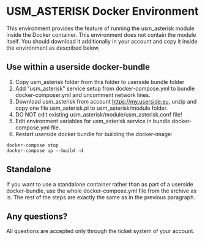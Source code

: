 # USM_ASTERISK Docker Environment

This environment provides the feature of running the usm_asterisk module inside the Docker container. This environment does not contain the module itself. You should download it additionally in your account and copy it inside the environment as described below.

## Use within a userside docker-bundle

1. Copy usm_asterisk folder from this folder to userside bundle folder
2. Add "usm_asterisk" service setup from docker-compose.yml to bundle docker-composer.yml and uncomment network lines.
3. Download usm_asterisk from account https://my.userside.eu, unzip and copy one file usm_asterisk.pl to usm_asterisk/module folder.
5. DO NOT edit existing usm_asterisk/module/usm_asterisk.conf file!
6. Edit environment variables for usm_asterisk service in bundle docker-compose.yml file.
6. Restart userside docker bundle for building the docker-image:
```
docker-compose stop
docker-compose up --build -d
```

## Standalone

If you want to use a standalone container rather than as part of a userside docker-bundle, use the whole docker-compose.yml file from the archive as is. The rest of the steps are exactly the same as in the previous paragraph.

## Any questions?

All questions are accepted only through the ticket system of your account.